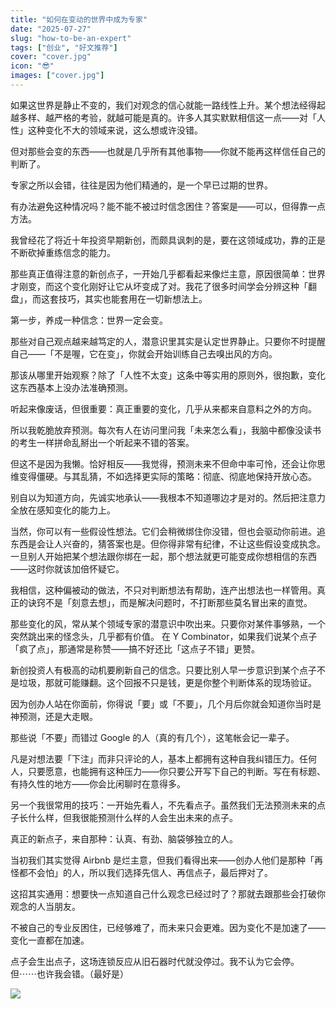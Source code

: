```yaml
---
title: "如何在变动的世界中成为专家"
date: "2025-07-27"
slug: "how-to-be-an-expert"
tags: ["创业", "好文推荐"]
cover: "cover.jpg"
icon: "😎"
images: ["cover.jpg"]
---
```

如果这世界是静止不变的，我们对观念的信心就能一路线性上升。某个想法经得起越多样、越严格的考验，就越可能是真的。许多人其实默默相信这一点——对「人性」这种变化不大的领域来说，这么想或许没错。



但对那些会变的东西——也就是几乎所有其他事物——你就不能再这样信任自己的判断了。



专家之所以会错，往往是因为他们精通的，是一个早已过期的世界。



有办法避免这种情况吗？能不能不被过时信念困住？答案是——可以，但得靠一点方法。



我曾经花了将近十年投资早期新创，而颇具讽刺的是，要在这领域成功，靠的正是不断砍掉重练信念的能力。



那些真正值得注意的新创点子，一开始几乎都看起来像烂主意，原因很简单：世界才刚变，而这个变化刚好让它从坏变成了对。我花了很多时间学会分辨这种「翻盘」，而这套技巧，其实也能套用在一切新想法上。



第一步，养成一种信念：世界一定会变。



那些对自己观点越来越笃定的人，潜意识里其实是认定世界静止。只要你不时提醒自己——「不是喔，它在变」，你就会开始训练自己去嗅出风的方向。



那该从哪里开始观察？除了「人性不太变」这条中等实用的原则外，很抱歉，变化这东西基本上没办法准确预测。



听起来像废话，但很重要：真正重要的变化，几乎从来都来自意料之外的方向。



所以我乾脆放弃预测。每次有人在访问里问我「未来怎么看」，我脑中都像没读书的考生一样拼命乱掰出一个听起来不错的答案。



但这不是因为我懒。恰好相反——我觉得，预测未来不但命中率可怜，还会让你思维变得僵硬。与其乱猜，不如选择更实际的策略：彻底、彻底地保持开放心态。



别自以为知道方向，先诚实地承认——我根本不知道哪边才是对的。然后把注意力全放在感知变化的能力上。



当然，你可以有一些假设性想法。它们会稍微绑住你没错，但也会驱动你前进。追东西是会让人兴奋的，猜答案也是。但你得非常有纪律，不让这些假设变成执念。
一旦别人开始把某个想法跟你绑在一起，那个想法就更可能变成你想相信的东西——这时你就该加倍怀疑它。



我相信，这种偏被动的做法，不只对判断想法有帮助，连产出想法也一样管用。真正的诀窍不是「刻意去想」，而是解决问题时，不打断那些莫名冒出来的直觉。



那些变化的风，常从某个领域专家的潜意识中吹出来。只要你对某件事够熟，一个突然跳出来的怪念头，几乎都有价值。
在 Y Combinator，如果我们说某个点子「疯了点」，那通常是称赞——搞不好还比「这点子不错」更赞。



新创投资人有极高的动机要刷新自己的信念。只要比别人早一步意识到某个点子不是垃圾，那就可能赚翻。这个回报不只是钱，更是你整个判断体系的现场验证。



因为创办人站在你面前，你得说「要」或「不要」，几个月后你就会知道你当时是神预测，还是大走眼。



那些说「不要」而错过 Google 的人（真的有几个），这笔帐会记一辈子。



凡是对想法要「下注」而非只评论的人，基本上都拥有这种自我纠错压力。任何人，只要愿意，也能拥有这种压力——你只要公开写下自己的判断。写在有标题、有持久性的地方——你会比闲聊时在意得多。



另一个我很常用的技巧：一开始先看人，不先看点子。虽然我们无法预测未来的点子长什么样，但我很能预测什么样的人会生出未来的点子。



真正的新点子，来自那种：认真、有劲、脑袋够独立的人。



当初我们其实觉得 Airbnb 是烂主意，但我们看得出来——创办人他们是那种「再怪都不会怕」的人，所以我们选择先信人、再信点子，最后押对了。



这招其实通用：想要快一点知道自己什么观念已经过时了？那就去跟那些会打破你观念的人当朋友。



不被自己的专业反困住，已经够难了，而未来只会更难。因为变化不是加速了——变化一直都在加速。



点子会生出点子，这场连锁反应从旧石器时代就没停过。我不认为它会停。
但⋯⋯也许我会错。（最好是）




![](https://prod-files-secure.s3.us-west-2.amazonaws.com/112d0858-5090-4d34-a606-b75eb8d65fd2/46476355-9cf3-4e99-9b7a-3531bc426380/1000202064.png?X-Amz-Algorithm=AWS4-HMAC-SHA256&X-Amz-Content-Sha256=UNSIGNED-PAYLOAD&X-Amz-Credential=ASIAZI2LB466UXK2FDZC%2F20250921%2Fus-west-2%2Fs3%2Faws4_request&X-Amz-Date=20250921T203042Z&X-Amz-Expires=3600&X-Amz-Security-Token=IQoJb3JpZ2luX2VjEJL%2F%2F%2F%2F%2F%2F%2F%2F%2F%2FwEaCXVzLXdlc3QtMiJHMEUCIFnOvtojx7cxXxE2ZcjaO9MMgxBBvLfWnDoh2BQPJ%2BIkAiEA0xN1KjJI9nb6TBBjwNjM8WFjUvNq9omdNOs%2BF3%2FcN%2B0q%2FwMIGxAAGgw2Mzc0MjMxODM4MDUiDB9BMfzwXlNEDZ9Y9SrcA7RR9Rx5tWrxBNlOMGhcpf%2FhITp1Lm5NEY6VqsJY6KqyCBSE%2BYHIyE6N6q45DZNThh9G7RCEEcbREFEmZvU1S%2Fb1itsGuZDaTkIXE%2BIuCszaPX%2FsCbJR9j6g3lr0qwE%2FWRqS8KMdFGASmW6AsPsPbUyQtX5DIFg558EMwso4QAe%2Fe45u7qbQ5JL%2Bc8CbGwjEONl0dQ5wxamWC4iQ%2B3nxBPjSaiTD%2FCABiPpL%2Fm3Q3E6ZHYNg%2BsrgRrd748O9Afa3HSy0hkgN4pMHKVA6jUW40IofT8LQTRX7Tj9eo7FxTIMQLnlnEPA36zszRTLUjPjdleCQOMcafmUX3M8c4wMPXfGLpUkY6uH3q1KqPHwQIZSdZh98NhQkEqZtSqF9D1CwYAdKku1T1S%2FcfAQL7TYojueqGcGcXVXTSsPSBZPfcOsafIjdxbdulDsqs4pVNH10%2BbrPeDro0zUyQdYNeE7g2mkewJtyA1Hnlx%2FFiYlzlnPG7ta12f7JBOC3Fb5%2BMPv4xjv%2Bc70ig2MPwxAG5%2FwKp4raWeRf6J1uIQFQ%2F64fcBnKQ0PoWPXUkfCRCBZy5bu7Ta9Z520OpbqLxgVhnoSOyppluN4rJ8uIXsabbL2q1Gqn0tZTJMD61PhE9NRRMLTpwMYGOqUBYNkoTg0Wf4orlz50HcCYfc4R7nk0XmQuvtXUnApIe08a%2Bd%2FkaMY9g4Cr4j3Yo9ifjr%2FB4EsIsLlQJ02yj46nnUBaRsx7OMRJQGrOQ39yio%2FvZAfY%2Bvj8vJzwnxHZXfRsJsYj0O8f%2FeEUqLz2YN7NBmwUTNAIrxRstfDc3jCvbdF9rRZjsaCO5hU3huSySoiWAdHn67S3IKhquSLr6yTeKAylfapN&X-Amz-Signature=ec6209e3fb75b9479443318895e5c1574696e7f219b7b92e7b838ccf9b28a65f&X-Amz-SignedHeaders=host&x-amz-checksum-mode=ENABLED&x-id=GetObject)

